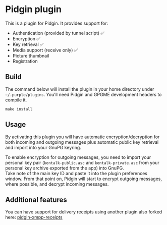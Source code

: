 Pidgin plugin
=============

This is a plugin for Pidgin. It provides support for:

* Authentication (provided by tunnel script) :white_check_mark:
* Encryption :white_check_mark:
* Key retrieval :white_check_mark:
* Media support (receive only) :white_check_mark:
* Picture thumbnail
* Registration

## Build

The command below will install the plugin in your home directory under
`~/.purple/plugins`. You'll need Pidgin and GPGME development headers to compile it.

```
make install
```


## Usage

By activating this plugin you will have automatic encryption/decryption for
both incoming and outgoing messages plus automatic public key retrieval and
import into your GnuPG keyring.

To enable encryption for outgoing messages, you need to import your personal
key pair (`kontalk-public.asc` and `kontalk-private.asc` from your personal key
archive exported from the app) into GnuPG.  
Take note of the main key ID and paste it into the plugin preferences window.
From that point on, Pidgin will start to encrypt outgoing messages, where
possible, and decrypt incoming messages.


## Additional features

You can have support for delivery receipts using another plugin also forked here: [pidgin-xmpp-receipts](/kontalk/pidgin-xmpp-receipts)
